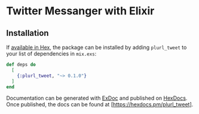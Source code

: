 # Twitter Messanger with Elixir

## Installation

If [available in Hex](https://hex.pm/docs/publish), the package can be installed
by adding `plurl_tweet` to your list of dependencies in `mix.exs`:

```elixir
def deps do
  [
    {:plurl_tweet, "~> 0.1.0"}
  ]
end
```

Documentation can be generated with [ExDoc](https://github.com/elixir-lang/ex_doc)
and published on [HexDocs](https://hexdocs.pm). Once published, the docs can
be found at [https://hexdocs.pm/plurl_tweet].

